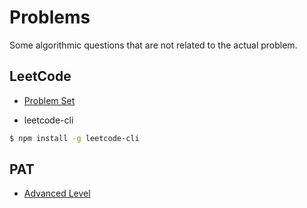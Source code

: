 # Problems

Some algorithmic questions that are not related to the actual problem.

## LeetCode

- [Problem Set](https://leetcode.com/problemset/all/)

- leetcode-cli

```bash
$ npm install -g leetcode-cli
```
## PAT

- [Advanced Level](https://pintia.cn/problem-sets/994805342720868352/problems/type/7)
